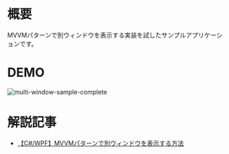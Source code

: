 # 概要

MVVMパターンで別ウィンドウを表示する実装を試したサンプルアプリケーションです。

# DEMO

![multi-window-sample-complete](https://github.com/user-attachments/assets/b476f7e9-cf9e-44fd-9862-4b2eae952f24)

# 解説記事

- [【C#/WPF】MVVMパターンで別ウィンドウを表示する方法](https://blog.hn-pgtech.com/2024-12-31/)
